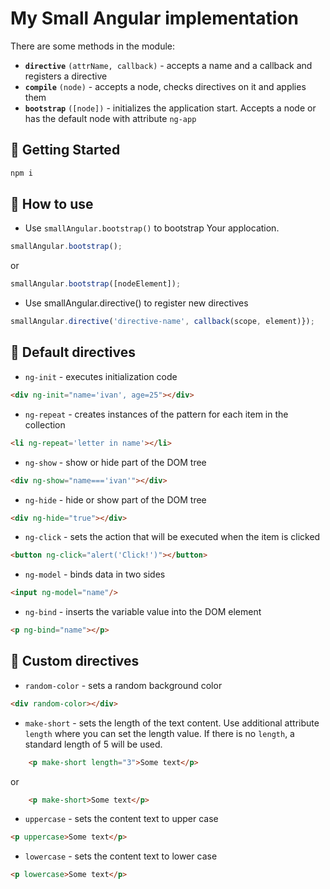 # My Small Angular implementation
There are some methods in the module:
- **`directive`** `(attrName, callback)` - accepts a  name and a callback and registers a directive
- **`compile`** `(node)` - accepts a node, checks directives on it and applies them
- **`bootstrap`** `([node])` - initializes the application start. Accepts a node or has the default node with attribute `ng-app`

## 🚩 Getting Started
```sh
npm i
```
## 🚩 How to use
- Use `smallAngular.bootstrap()` to bootstrap Your applocation.
```javascript
smallAngular.bootstrap();
```
or
```javascript
smallAngular.bootstrap([nodeElement]);
```
- Use smallAngular.directive() to register new directives
```javascript
smallAngular.directive('directive-name', callback(scope, element)});
```
## 🚩 Default directives
- `ng-init` - executes initialization code
```html
<div ng-init="name='ivan', age=25"></div>
```
- `ng-repeat` - creates instances of the pattern for each item in the collection
```html
<li ng-repeat='letter in name'></li>
```
- `ng-show` - show or hide part of the DOM tree
```html
<div ng-show="name==='ivan'"></div>
```
- `ng-hide` - hide or show part of the DOM tree
```html
<div ng-hide="true"></div>
```
- `ng-click` - sets the action that will be executed when the item is clicked
```html
<button ng-click="alert('Click!')"></button>
```
- `ng-model` - binds data in two sides
```html
<input ng-model="name"/>
```
- `ng-bind` - inserts the variable value into the DOM element
```html
<p ng-bind="name"></p>
```

## 🚩 Custom directives
- `random-color` - sets a random background color
```html
<div random-color></div>
```
- `make-short` - sets the length of the text content. Use additional attribute `length` where you can set the length value. If there is no `length`, a standard length of 5 will be used.
```html
    <p make-short length="3">Some text</p>
```
or
```html
    <p make-short>Some text</p>
```
- `uppercase` - sets the content text to upper case
```html
<p uppercase>Some text</p>
```
- `lowercase` - sets the content text to lower case
```html
<p lowercase>Some text</p>
```